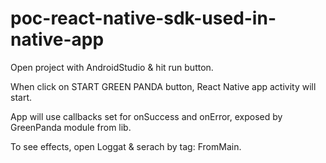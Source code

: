# poc-react-native-sdk-used-in-native-app

Open project with AndroidStudio & hit run button.

When click on START GREEN PANDA button, React Native app activity will start.  

App will use callbacks set for onSuccess and onError, exposed by GreenPanda module from lib.  

To see effects, open Loggat & serach by tag: FromMain.
